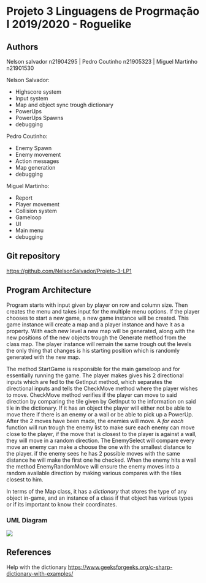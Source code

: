 # Projeto 3 Linguagens de Progrmação I 2019/2020 - Roguelike

## Authors

Nelson salvador n21904295 | Pedro Coutinho n21905323 | Miguel Martinho n21901530

Nelson Salvador:
- Highscore system
- Input system
- Map and object sync trough dictionary
- PowerUps
- PowerUps Spawns
- debugging

Pedro Coutinho:
- Enemy Spawn
- Enemy movement
- Action messages
- Map generation
- debugging

Miguel Martinho:
- Report
- Player movement
- Collision system
- Gameloop
- UI
- Main menu
- debugging

## Git repository

https://github.com/NelsonSalvador/Projeto-3-LP1

## Program Architecture

Program starts with input given by player on row and column size. Then creates
the menu and takes input for the multiple menu options. If the player chooses to
start a new game, a new game instance will be created. This game instance will
create a map and a player instance and have it as a property. With each new
level a new map will be generated, along with the new positions of the new
objects trough the Generate method from the class map. The player instance
will remain the same trough out the levels the only thing that changes is his
starting position which is randomly generated with the new map.

The method StartGame is responsible for the main gameloop and for essentially
running the game. The player makes gives his 2 directional inputs which
are fed to the GetInput method, which separates the directional inputs and
tells the CheckMove method where the player wishes to move. CheckMove method
verifies if the player can move to said direction by comparing the tile given by
GetInput to the information on said tile in the dictionary. If it has an object
the player will either not be able to move there if there is an enemy or a wall
or be able to pick up a PowerUp. 
After the 2 moves have been made, the enemies will move. A *for each* function
will run trough the enemy list to make sure each enemy can move close to the
player, if the move that is closest to the player is against a wall, they will
move in a random direction. The EnemySelect will compare every move an enemy can
make a choose the one with the smallest distance to the player. if the enemy
sees he has 2 possible moves with the same distance he will make the first one
he checked. When the enemy hits a wall the method EnemyRandomMove will ensure
the enemy moves into a random available direction by making various compares
with the tiles closest to him.

In terms of the Map class, it has a *dictionary* that stores the type of any
object in-game, and an instance of a class if that object has various types
or if its important to know their coordinates. 

### UML Diagram

![](UML.png)

## References
Help with the dictionary
https://www.geeksforgeeks.org/c-sharp-dictionary-with-examples/